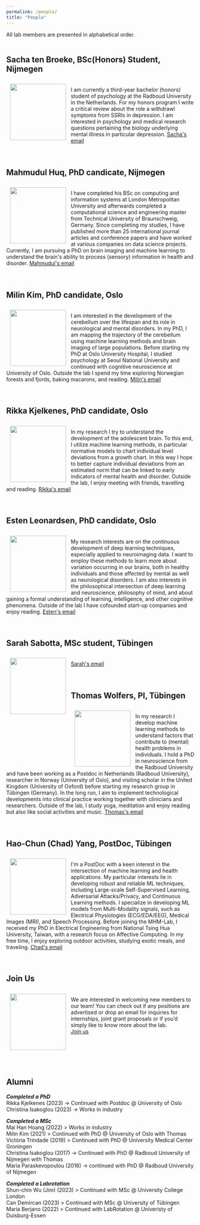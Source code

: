 ```yaml
---
permalink: /people/
title: "People"
---
```


All lab members are presented in alphabetical order.
<br>
<br>
## Sacha ten Broeke, BSc(Honors) Student, Nijmegen
<img align="left" src="https://mhm-lab.github.io/images/sasha_pic.jpg" width="150 px" style="padding: 10px"> <br>
I am currently a third-year bachelor (honors) student of psychology at the Radboud University in the Netherlands.
For my honors program I write a critical review about the role a withdrawl symptoms from SSRIs in depression.
I am interested in psychology and medical research questions pertaining the biology underlying mental illness in particular depression. [Sacha's email](mailto:sacha.tenbroeke@ru.nl)
<br>
<br>
<br>
## Mahmudul Huq, PhD candicate, Nijmegen
<img align="left" src="https://mhm-lab.github.io/images/mah_pic.png" width="150 px" style="padding: 10px"> <br>
I have completed his BSc on computing and information systems at London Metropolitan University and afterwards completed a computational science and engineering master from Technical University of Braunschweig, Germany. Since completing my studies, I have published more than 25 international journal articles and conference papers and have worked at various companies on data science projects. Currently, I am pursuing a PhD on brain imaging and machine learning to understand the brain's ability to process (sensory) information in health and disorder. [Mahmudul's email](mailto:)
<br>
<br>
<br>
##  Milin Kim, PhD candidate, Oslo
<img align="left" src="https://mhm-lab.github.io/images/milin_pic.png" width="150 px" style="padding: 10px"> <br>
I am interested in the development of the cerebellum over the lifespan and its role in neurological and mental disorders. In my PhD, I am mapping the trajectory of the cerebellum using machine learning methods and brain imaging of large populations. Before starting my PhD at Oslo University Hospital, I studied psychology at Seoul National University and continued with cognitive neuroscience at University of Oslo. Outside the lab I spend my time exploring Norwegian forests and fjords, baking macarons, and reading. [Milin's email](mailto:milink@student.sv.uio.no)
<br>
<br>
<br>
##  Rikka Kjelkenes, PhD candidate, Oslo
<img align="left" src="https://mhm-lab.github.io/images/rikka_pic.png" width="150 px" style="padding: 10px"> <br>
In my research I try to understand the development of the adolescent brain. To this end, I utilize machine learning methods, in particular normative models to chart individual level deviations from a growth chart. In this way I hope to better capture individual deviations from an estimated norm that can be linked to early indicators of mental health and disorder. Outside the lab, I enjoy meeting with friends, travelling and reading. [Rikka's email](mailto:)
<br>
<br>
<br>
##  Esten Leonardsen, PhD candidate, Oslo
<img align="left" src="https://mhm-lab.github.io/images/esten_pic.png" width="150 px" style="padding: 10px"> <br>
My research interests are on the continuous development of deep learning techniques, especially applied to neuroimaging data. I want to employ these methods to learn more about variation occurring in our brains, both in healthy individuals and those affected by mental as well as neurological disorders. I am also interests in the philosophical intersection of deep learning and neuroscience, philosophy of mind, and about gaining a formal understanding of learning, intelligence, and other cognitive phenomena. Outside of the lab I have cofounded start-up companies and enjoy reading. [Esten's email](mailto:esten.leonardsen@psykologi.uio.no)
<br>
<br>
<br>
## Sarah Sabotta, MSc student, Tübingen
<img align="left" src="https://mhm-lab.github.io/images/.png" width="150 px" style="padding: 10px"> <br>
[Sarah's email](mailto:chadyang.hc@gmail.com)
<br>
<br>
<br>
## Thomas Wolfers, PI, Tübingen
<img align="left" src="https://mhm-lab.github.io/images/thomas_pic.png" width="150 px" style="padding: 10px"> <br>
In my research I develop machine learning methods to understand factors that contribute to (mental) health problems in individuals. I hold a PhD in neuroscience from the Radboud University and have been working as a Postdoc in Netherlands (Radboud University), researcher in Norway (University of Oslo), and visiting scholar in the United Kingdom (University of Oxford) before starting my research group in Tübingen (Germany). In the long run, I aim to implement technological developments into clinical practice working together with clinicians and researchers. Outside of the lab, I study yoga, meditation and enjoy reading but also like social activities and music. [Thomas's email](mailto:dr.thomas.wolfers@gmail.com)
<br>
<br>
<br>
## Hao-Chun (Chad) Yang, PostDoc, Tübingen
<img align="left" src="https://mhm-lab.github.io/images/yang_pic.png" width="150 px" style="padding: 10px"> <br>
I'm a PostDoc with a keen interest in the intersection of machine learning and health applications. My particular interests lie in developing robust and reliable ML techniques, including Large-scale Self-Supervised Learning, Adversarial Attacks/Privacy, and Continuous Learning methods. I specialize in developing ML models from Multi-Modality signals, such as Electrical Physiologies (ECG/EDA/EEG), Medical Images (MRI), and Speech Processing. Before joining the MHM-Lab, I received my PhD in Electrical Engineering from National Tsing Hua University, Taiwan, with a research focus on Affective Computing. In my free time, I enjoy exploring outdoor activities, studying exotic meals, and traveling. [Chad's email](mailto:chadyang.hc@gmail.com)
<br>
<br>
<br>
## Join Us
<img align="left" src="https://mhm-lab.github.io/images/joinus_pic.jpg" width="150 px" style="padding: 10px"> <br>
We are interested in welcoming new members to our team! You can check out if any positions are advertised or drop an email for inquiries for internships, joint grant proposals or if you’d simply like to know more about the lab.
<br>
[Join us](mailto:dr.thomas.wolfers@gmail.com)
<br>
<br>
<br>
<br>
<br>
<br>

## Alumni

***Completed a PhD***
<br>
Rikka Kjelkenes (2023) -> Continued with Postdoc @ University of Oslo <br>
Christina Isakoglou (2023) -> Works in industry <br>

***Completed a MSc***
<br>
Mai Han Hoang (2022) > Works in industry <br>
Milin Kim (2021) > Continued with PhD @ University of Oslo with Thomas <br>
Victória Trindade (2019) > Continued with PhD @ University Medical Center Groningen <br>
Christina Isakoglou (2017) ->  Continued with PhD @ Radboud University of Nijmegen with Thomas <br>
Maria Paraskevopoulou (2016) -> continued with PhD @ Radboud University of Nijmegen <br>

***Completed a Labrotation***
<br>
Shun-chin Wu (Jim) (2023) > Continued with MSc @ University College London<br>
Can Demircan (2023) > Continued with MSc @ University of Tübingen <br>
María Berjano (2022) > Continued with LabRotation @ Univeristy of Duisburg-Essen <br>
